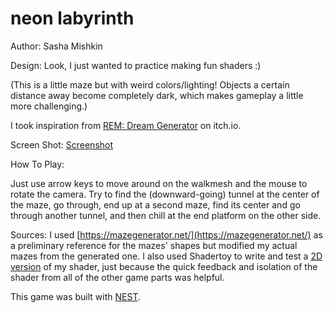 # neon labyrinth

Author: Sasha Mishkin

Design: Look, I just wanted to practice making fun shaders :) 

(This is a little maze but with weird colors/lighting! Objects a certain distance away become completely dark, which makes gameplay a little more challenging.)

I took inspiration from [REM: Dream Generator](https://virtuavirtues-backlog.itch.io/rem) on itch.io.

Screen Shot: [Screenshot](screenshot.png)

How To Play:

Just use arrow keys to move around on the walkmesh and the mouse to rotate the camera. Try to find the (downward-going) tunnel at the center of the maze, go through, end up at a second maze, find its center and go through another tunnel, and then chill at the end platform on the other side.

Sources: I used [https://mazegenerator.net/](https://mazegenerator.net/) as a preliminary reference for the mazes' shapes but modified my actual mazes from the generated one. I also used Shadertoy to write and test a [2D version](https://www.shadertoy.com/view/MXfBRn) of my shader, just because the quick feedback and isolation of the shader from all of the other game parts was helpful.

This game was built with [NEST](NEST.md).
